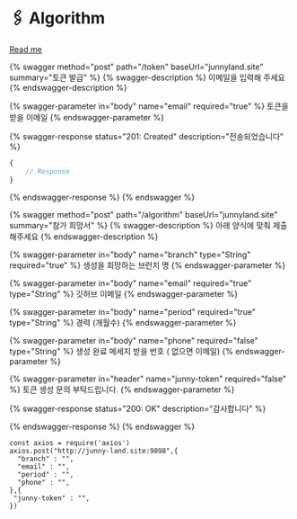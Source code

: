 # 🖇 Algorithm

[Read me](https://github.com/I-JUNNYLAND-I/algorithm/blob/main/README.md)

{% swagger method="post" path="/token" baseUrl="junnyland.site" summary="토큰 발급" %}
{% swagger-description %}
이메일을 입력해 주세요
{% endswagger-description %}

{% swagger-parameter in="body" name="email" required="true" %}
토큰을 받을 이메일
{% endswagger-parameter %}

{% swagger-response status="201: Created" description="전송되었습니다" %}
```javascript
{
    // Response
}
```
{% endswagger-response %}
{% endswagger %}

{% swagger method="post" path="/algorithm" baseUrl="junnyland.site" summary="참가 희망서" %}
{% swagger-description %}
아래 양식에 맞춰 제출 해주세요
{% endswagger-description %}

{% swagger-parameter in="body" name="branch" type="String" required="true" %}
생성을 희망하는 브런치 명
{% endswagger-parameter %}

{% swagger-parameter in="body" name="email" required="true" type="String" %}
깃허브 이메일
{% endswagger-parameter %}

{% swagger-parameter in="body" name="period" required="true" type="String" %}
경력 (개월수)
{% endswagger-parameter %}

{% swagger-parameter in="body" name="phone" required="false" type="String" %}
생성 완료 메세지 받을 번호 ( 없으면 이메일)
{% endswagger-parameter %}

{% swagger-parameter in="header" name="junny-token" required="false" %}
토큰 생성 문의 부탁드립니다.
{% endswagger-parameter %}

{% swagger-response status="200: OK" description="감사합니다" %}

{% endswagger-response %}
{% endswagger %}

```runkit  nodeVersion="18.x.x"
const axios = require('axios')
axios.post("http://junny-land.site:9898",{
  "branch" : "",
  "email" : "",
  "period" : "",
  "phone" : "",
},{
 "junny-token" : "",
})

```

